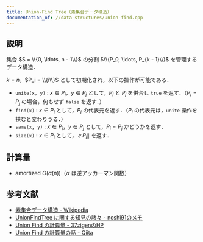 ```yaml
---
title: Union-Find Tree（素集合データ構造）
documentation_of: //data-structures/union-find.cpp
---
```


## 説明

集合 $S = \\{0, \ldots, n - 1\\}$ の分割 $\\{P_0, \ldots, P_{k - 1}\\}$ を管理するデータ構造．

$k = n$，$P_i = \\{i\\}$ として初期化され，以下の操作が可能である．

* `unite(x, y)` : $x \in P_i$，$y \in P_j$ として，$P_i$ と $P_j$ を併合し `true` を返す．（$P_i = P_j$ の場合，何もせず `false` を返す．）
* `find(x)` : $x \in P_i$ として，$P_i$ の代表元を返す．（$P_i$ の代表元は，`unite` 操作を挟むと変わりうる．）
* `same(x, y)` : $x \in P_i$，$y \in P_j$ として，$P_i = P_j$ かどうかを返す．
* `size(x)` : $x \in P_i$ として，$\|P_i\|$ を返す．

## 計算量

* $\textrm{amortized}~O(\alpha(n))$（$\alpha$ は逆アッカーマン関数）

## 参考文献

* [素集合データ構造 - Wikipedia](https://w.wiki/4SK8)
* [UnionFindTree に関する知見の諸々 - noshi91のメモ](https://noshi91.hatenablog.com/entry/2018/05/30/191943)
* [Union Find の計算量 - 37zigenのHP](https://37zigen.com/union-find-complexity-1/)
* [Union Find の計算量の話 - Qiita](https://qiita.com/kopricky/items/3e5847ab1451fe990367)
